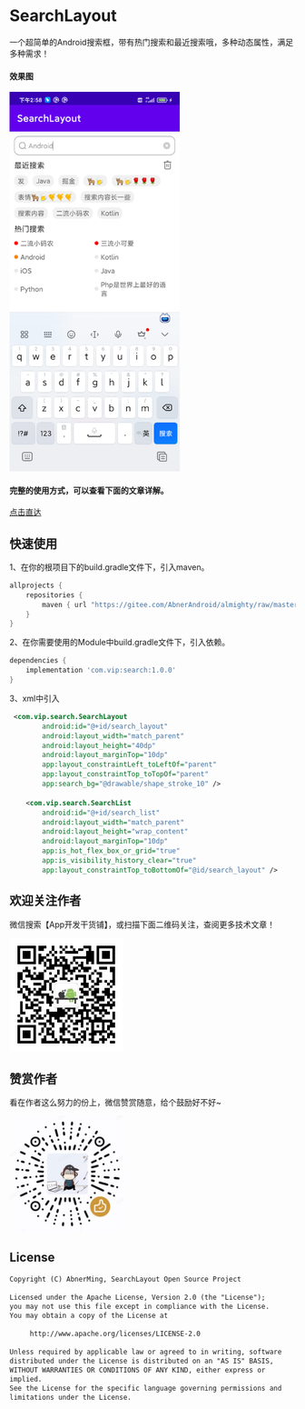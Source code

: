 # SearchLayout

一个超简单的Android搜索框，带有热门搜索和最近搜索哦，多种动态属性，满足多种需求！

#### 效果图

<img src="images/device-search.png" width="300px" />

#### 完整的使用方式，可以查看下面的文章详解。

[点击直达](https://juejin.cn/post/7163844676556947464)

## 快速使用

1、在你的根项目下的build.gradle文件下，引入maven。

```groovy
allprojects {
    repositories {
        maven { url "https://gitee.com/AbnerAndroid/almighty/raw/master" }
    }
}
```
2、在你需要使用的Module中build.gradle文件下，引入依赖。

```groovy
dependencies {
    implementation 'com.vip:search:1.0.0'
}
```
3、xml中引入

```xml
 <com.vip.search.SearchLayout
        android:id="@+id/search_layout"
        android:layout_width="match_parent"
        android:layout_height="40dp"
        android:layout_marginTop="10dp"
        app:layout_constraintLeft_toLeftOf="parent"
        app:layout_constraintTop_toTopOf="parent"
        app:search_bg="@drawable/shape_stroke_10" />

    <com.vip.search.SearchList
        android:id="@+id/search_list"
        android:layout_width="match_parent"
        android:layout_height="wrap_content"
        android:layout_marginTop="10dp"
        app:is_hot_flex_box_or_grid="true"
        app:is_visibility_history_clear="true"
        app:layout_constraintTop_toBottomOf="@id/search_layout" />
```

## 欢迎关注作者

微信搜索【App开发干货铺】，或扫描下面二维码关注，查阅更多技术文章！

<img src="images/abner.jpg" width="200px" />

## 赞赏作者

看在作者这么努力的份上，微信赞赏随意，给个鼓励好不好~

<img src="images/wx_code.jpg" width="200px" />

## License

```
Copyright (C) AbnerMing, SearchLayout Open Source Project

Licensed under the Apache License, Version 2.0 (the "License");
you may not use this file except in compliance with the License.
You may obtain a copy of the License at

     http://www.apache.org/licenses/LICENSE-2.0

Unless required by applicable law or agreed to in writing, software
distributed under the License is distributed on an "AS IS" BASIS,
WITHOUT WARRANTIES OR CONDITIONS OF ANY KIND, either express or implied.
See the License for the specific language governing permissions and
limitations under the License.
```
